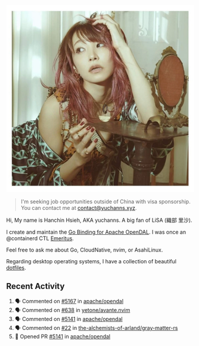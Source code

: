 <p align="center">
  <img src="./assets/LiSA2.webp" width=550 />
</p>

> I'm seeking job opportunities outside of China with visa sponsorship. You can contact me at contact@yuchanns.xyz.

Hi, My name is Hanchin Hsieh, AKA yuchanns. A big fan of LiSA (織部 里沙).

I create and maintain the [Go Binding for Apache OpenDAL](https://github.com/apache/opendal/tree/main/bindings/go). I was once an @containerd CTL [Emeritus](https://github.com/containerd/nerdctl/pull/3067).

Feel free to ask me about Go, CloudNative, nvim, or AsahiLinux.

Regarding desktop operating systems, I have a collection of beautiful [dotfiles](https://github.com/yuchanns/dotfiles).

## Recent Activity

<!--START_SECTION:activity-->
1. 🗣 Commented on [#5167](https://github.com/apache/opendal/pull/5167#issuecomment-2397501752) in [apache/opendal](https://github.com/apache/opendal)
2. 🗣 Commented on [#638](https://github.com/yetone/avante.nvim/pull/638#issuecomment-2375928202) in [yetone/avante.nvim](https://github.com/yetone/avante.nvim)
3. 🗣 Commented on [#5141](https://github.com/apache/opendal/pull/5141#issuecomment-2373330611) in [apache/opendal](https://github.com/apache/opendal)
4. 🗣 Commented on [#22](https://github.com/the-alchemists-of-arland/gray-matter-rs/issues/22#issuecomment-2372719093) in [the-alchemists-of-arland/gray-matter-rs](https://github.com/the-alchemists-of-arland/gray-matter-rs)
5. 💪 Opened PR [#5141](https://github.com/apache/opendal/pull/5141) in [apache/opendal](https://github.com/apache/opendal)
<!--END_SECTION:activity-->

